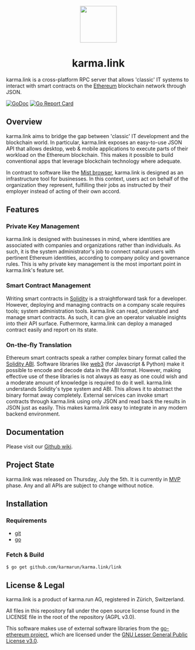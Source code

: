 <p align="center">
    <img src="https://avatars3.githubusercontent.com/u/23257050" width="100"/>
</p>
<h1 align="center">karma.link</h1>

karma.link is a cross-platform RPC server that allows 'classic' IT systems to interact with smart contracts on the [Ethereum](https://ethereum.org) blockchain network through JSON.

[![GoDoc](https://godoc.org/github.com/karmarun/karma.link?status.svg)](https://godoc.org/github.com/karmarun/karma.link)
[![Go Report Card](https://goreportcard.com/badge/github.com/karmarun/karma.link?2)](https://goreportcard.com/report/github.com/karmarun/karma.link)

## Overview

karma.link aims to bridge the gap between 'classic' IT development and the blockchain world.
In particular, karma.link exposes an easy-to-use JSON API that allows desktop, web & mobile applications to execute parts of their workload on the Ethereum blockchain.
This makes it possible to build conventional apps that leverage blockchain technology where adequate.

In contrast to software like the [Mist browser](https://github.com/ethereum/mist), karma.link is designed as an infrastructure tool for businesses.
In this context, users act on behalf of the organization they represent, fulfilling their jobs as instructed by their employer instead of acting of their own accord.

## Features

### Private Key Management

karma.link is designed with businesses in mind, where identities are associated with companies and organizations rather than individuals.
As such, it is the system administrator's job to connect natural users with pertinent Ethereum identities, according to company policy and governance rules.
This is why private key management is the most important point in karma.link's feature set.

### Smart Contract Management

Writing smart contracts in [Solidity](http://solidity.readthedocs.io/en/latest/) is a straightforward task for a developer.
However, deploying and managing contracts on a company scale requires tools; system administration tools.
karma.link can read, understand and manage smart contracts. As such, it can give an operator valuable insights into their API surface.
Futhermore, karma.link can deploy a managed contract easily and report on its state.

### On-the-fly Translation

Ethereum smart contracts speak a rather complex binary format called the [Solidity ABI](http://solidity.readthedocs.io/en/latest/abi-spec.html).
Software libraries like [web3](https://github.com/ethereum/?q=web3) (for Javascript & Python) make it possible to encode and decode data in the ABI format.
However, making effective use of these libraries is not always as easy as one could wish and a moderate amount of knowledge is required to do it well.
karma.link understands Solidity's type system and ABI. This allows it to abstract the binary format away completely.
External services can invoke smart contracts through karma.link using only JSON and read back the results in JSON just as easily.
This makes karma.link easy to integrate in any modern backend environment.

## Documentation

Please visit our [Github wiki](https://github.com/karmarun/karma.link/wiki).

## Project State

karma.link was released on Thursday, July the 5th. It is currently in [MVP](https://en.wikipedia.org/wiki/Minimum_viable_product) phase.
Any and all APIs are subject to change without notice.

## Installation

### Requirements

 - [git](https://git-scm.com/)
 - [go](https://golang.org/dl/)

### Fetch & Build

```bash
$ go get github.com/karmarun/karma.link/link
```

## License & Legal

karma.link is a product of karma.run AG, registered in Zürich, Switzerland.

All files in this repository fall under the open source license found in the LICENSE file in the root of the repository (AGPL v3.0).

This software makes use of external software libraries from the [go-ethereum project](https://github.com/ethereum/go-ethereum),
which are licensed under the [GNU Lesser General Public License v3.0](https://www.gnu.org/licenses/lgpl-3.0.en.html).